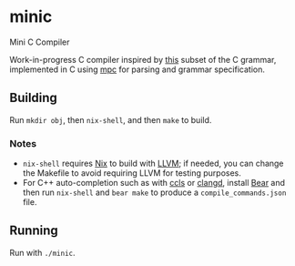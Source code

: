 # minic
Mini C Compiler

Work-in-progress C compiler inspired by [this](https://github.com/ayazhafiz/ccc/tree/l2/parsers/L2) subset of the C grammar, implemented in C using [mpc](https://github.com/orangeduck/mpc) for parsing and grammar specification.

## Building

Run `mkdir obj`, then `nix-shell`, and then `make` to build. 

### Notes
- `nix-shell` requires [Nix](https://nixos.org/download.html) to build with [LLVM](https://llvm.org/docs/tutorial/MyFirstLanguageFrontend/LangImpl03.html); if needed, you can change the Makefile to avoid requiring LLVM for testing purposes.
- For C++ auto-completion such as with [ccls](https://github.com/MaskRay/ccls) or [clangd](https://github.com/clangd/clangd), install [Bear](https://github.com/rizsotto/Bear) and then run `nix-shell` and `bear make` to produce a `compile_commands.json` file.

## Running

Run with `./minic`.
